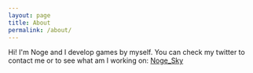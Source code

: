 ```yaml
---
layout: page
title: About
permalink: /about/
---
```


Hi! I'm Noge and I develop games by myself. You can check my twitter to contact me or to see what am I working on: [Noge_Sky](https://twitter.com/Noge_Sky)
